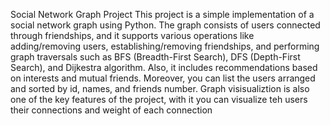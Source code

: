 Social Network Graph Project
This project is a simple implementation of a social network graph using Python. The graph consists of users connected through friendships, and it supports various operations like adding/removing users, establishing/removing friendships, and performing graph traversals such as BFS (Breadth-First Search), DFS (Depth-First Search), and Dijkestra algorithm. Also, it includes recommendations based on interests and mutual friends. Moreover, you can list the users arranged and sorted by id, names, and friends number. Graph visisualiztion is also one of the key features of the project, with it you can visualize teh users their connections and weight of each connection 
